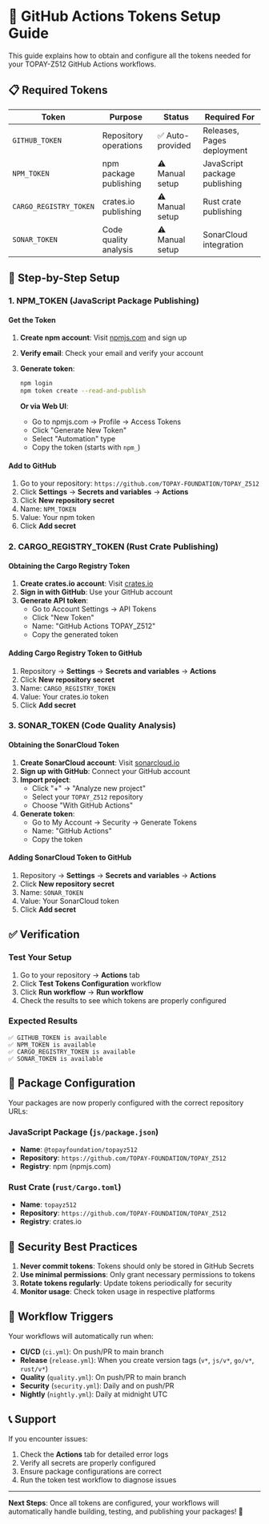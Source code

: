 # 🔑 GitHub Actions Tokens Setup Guide

This guide explains how to obtain and configure all the tokens needed for your TOPAY-Z512 GitHub Actions workflows.

## 📋 Required Tokens

| Token | Purpose | Status | Required For |
|-------|---------|--------|--------------|
| `GITHUB_TOKEN` | Repository operations | ✅ Auto-provided | Releases, Pages deployment |
| `NPM_TOKEN` | npm package publishing | ⚠️ Manual setup | JavaScript package publishing |
| `CARGO_REGISTRY_TOKEN` | crates.io publishing | ⚠️ Manual setup | Rust crate publishing |
| `SONAR_TOKEN` | Code quality analysis | ⚠️ Manual setup | SonarCloud integration |

## 🚀 Step-by-Step Setup

### 1. NPM_TOKEN (JavaScript Package Publishing)

#### Get the Token

1. **Create npm account**: Visit [npmjs.com](https://www.npmjs.com) and sign up
2. **Verify email**: Check your email and verify your account
3. **Generate token**:

   ```bash
   npm login
   npm token create --read-and-publish
   ```

   **Or via Web UI**:
   - Go to npmjs.com → Profile → Access Tokens
   - Click "Generate New Token"
   - Select "Automation" type
   - Copy the token (starts with `npm_`)

#### Add to GitHub

1. Go to your repository: `https://github.com/TOPAY-FOUNDATION/TOPAY_Z512`
2. Click **Settings** → **Secrets and variables** → **Actions**
3. Click **New repository secret**
4. Name: `NPM_TOKEN`
5. Value: Your npm token
6. Click **Add secret**

### 2. CARGO_REGISTRY_TOKEN (Rust Crate Publishing)

#### Obtaining the Cargo Registry Token

1. **Create crates.io account**: Visit [crates.io](https://crates.io)
2. **Sign in with GitHub**: Use your GitHub account
3. **Generate API token**:
   - Go to Account Settings → API Tokens
   - Click "New Token"
   - Name: "GitHub Actions TOPAY_Z512"
   - Copy the generated token

#### Adding Cargo Registry Token to GitHub

1. Repository → **Settings** → **Secrets and variables** → **Actions**
2. Click **New repository secret**
3. Name: `CARGO_REGISTRY_TOKEN`
4. Value: Your crates.io token
5. Click **Add secret**

### 3. SONAR_TOKEN (Code Quality Analysis)

#### Obtaining the SonarCloud Token

1. **Create SonarCloud account**: Visit [sonarcloud.io](https://sonarcloud.io)
2. **Sign up with GitHub**: Connect your GitHub account
3. **Import project**:
   - Click "+" → "Analyze new project"
   - Select your `TOPAY_Z512` repository
   - Choose "With GitHub Actions"
4. **Generate token**:
   - Go to My Account → Security → Generate Tokens
   - Name: "GitHub Actions"
   - Copy the token

#### Adding SonarCloud Token to GitHub

1. Repository → **Settings** → **Secrets and variables** → **Actions**
2. Click **New repository secret**
3. Name: `SONAR_TOKEN`
4. Value: Your SonarCloud token
5. Click **Add secret**

## ✅ Verification

### Test Your Setup

1. Go to your repository → **Actions** tab
2. Click **Test Tokens Configuration** workflow
3. Click **Run workflow** → **Run workflow**
4. Check the results to see which tokens are properly configured

### Expected Results

```output
✅ GITHUB_TOKEN is available
✅ NPM_TOKEN is available  
✅ CARGO_REGISTRY_TOKEN is available
✅ SONAR_TOKEN is available
```

## 🔧 Package Configuration

Your packages are now properly configured with the correct repository URLs:

### JavaScript Package (`js/package.json`)

- **Name**: `@topayfoundation/topayz512`
- **Repository**: `https://github.com/TOPAY-FOUNDATION/TOPAY_Z512`
- **Registry**: npm (npmjs.com)

### Rust Crate (`rust/Cargo.toml`)

- **Name**: `topayz512`
- **Repository**: `https://github.com/TOPAY-FOUNDATION/TOPAY_Z512`
- **Registry**: crates.io

## 🚨 Security Best Practices

1. **Never commit tokens**: Tokens should only be stored in GitHub Secrets
2. **Use minimal permissions**: Only grant necessary permissions to tokens
3. **Rotate tokens regularly**: Update tokens periodically for security
4. **Monitor usage**: Check token usage in respective platforms

## 🔄 Workflow Triggers

Your workflows will automatically run when:

- **CI/CD** (`ci.yml`): On push/PR to main branch
- **Release** (`release.yml`): When you create version tags (`v*`, `js/v*`, `go/v*`, `rust/v*`)
- **Quality** (`quality.yml`): On push/PR to main branch
- **Security** (`security.yml`): Daily and on push/PR
- **Nightly** (`nightly.yml`): Daily at midnight UTC

## 📞 Support

If you encounter issues:

1. Check the **Actions** tab for detailed error logs
2. Verify all secrets are properly configured
3. Ensure package configurations are correct
4. Run the token test workflow to diagnose issues

---

**Next Steps**: Once all tokens are configured, your workflows will automatically handle building, testing, and publishing your packages! 🎉
